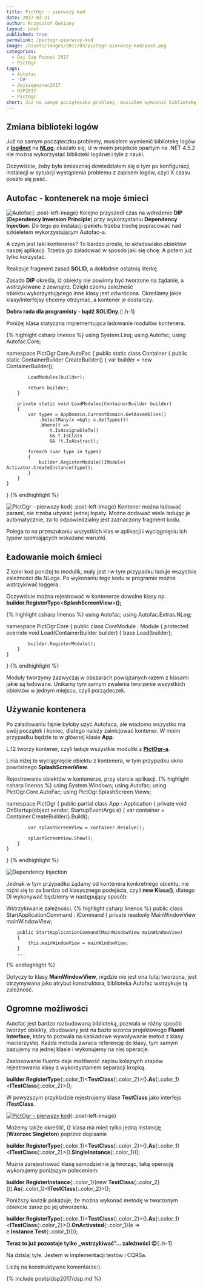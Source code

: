 ```yaml
---
title: PictOgr - pierwszy kod
date: 2017-03-21
author: Krzysztof Owsiany
layout: post
published: true
permalink: /pictogr-pierwszy-kod
image: /assets/images/2017/03/pictogr-pierwszy-kod/post.png
categories:
  - Daj Się Poznać 2017
  - PictOgr
tags:
  - Autofac
  - 'C#'
  - dajsiepoznac2017
  - DSP2017
  - PictOgr
short: Już na samym począteczku problemy, musiałem wymienić bibliotekę logów z log4net na NLog, okazało się, iż w moim projekcie opartym na .NET 4.5.2 nie można wykorzystać biblioteki log4net i tyle z nauki.
---
```

## Zmiana biblioteki logów
Już na samym począteczku problemy, musiałem wymienić bibliotekę logów z **[log4net]** na **[NLog]**, okazało się, iż w moim projekcie opartym na .NET 4.5.2 nie można wykorzystać biblioteki log4net i tyle z nauki.

Oczywiście, żeby było śmieszniej dowiedziałem się o tym po konfiguracji, instalacji w sytuacji wystąpienia problemu z zapisem logów, czyli X czasu poszło się paść.
    
## Autofac - kontenerek na moje śmieci
![Autofac][autofac-logo]{:.post-left-image}
Kolejno przyszedł czas na wdrożenie **DIP** (**Dependency Inversion Principle**) przy wykorzystaniu **Dependency Injection**. Do tego po instalacji pakietu trzeba trochę popracować nad szkieletem wykorzystującym Autofac-a.
    
A czym jest taki kontenerek? To bardzo proste, to składowisko obiektów naszej aplikacji. Trzeba go załadować w sposób jaki się chcę. A potem już tylko korzystać.
    
Realizuje fragment zasad **SOLID**, a dokładnie ostatnią literkę.
    
Zasada **DIP** określa, iż obiekty nie powinny być tworzone na żądanie, a wstrzykiwane z zewnątrz. Dzięki czemu zależność obiektu wykorzystującego inne klasy jest odwrócona. Określamy jakie klasy/interfejsy chcemy otrzymać, a kontener je dostarczy.
    
**Dobra rada dla programisty - bądź SOLIDny.**{:.h-1}
    
Poniżej klasa statyczna implementująca ładowanie modułów kontenera.
    
{% highlight csharp linenos %}
using System.Linq;
using Autofac;
using Autofac.Core;

namespace PictOgr.Core.AutoFac
{
    public static class Container
    {
        public static ContainerBuilder CreateBuilder()
        {
            var builder = new ContainerBuilder();

            LoadModules(builder);

            return builder;
        }

        private static void LoadModules(ContainerBuilder builder)
        {
            var types = AppDomain.CurrentDomain.GetAssemblies()
                .SelectMany(x =&gt; x.GetTypes())
                .Where(t => 
                    t.IsAssignableTo() 
                    && t.IsClass 
                    && !t.IsAbstract);

            foreach (var type in types)
            {
                builder.RegisterModule((IModule) Activator.CreateInstance(type));
            }
        }
    }
}
{% endhighlight %}

![PictOgr - pierwszy kod][post]{:.post-left-image} 
Kontener można ładować parami, nie trzeba używać jednej łopaty. Można dodawać wiele ładując je automatycznie, za to odpowiedzialny jest zaznaczony fragment kodu.
    
Polega to na przeszukaniu wszystkich klas w aplikacji i wyciągnięciu ich typów spełniających wskazane warunki.
    
## Ładowanie moich śmieci
Z kolei kod poniżej to modulik, mały jest i w tym przypadku ładuje wszystkie zależności dla NLoga. Po wykonaniu tego kodu w programie można wstrzykiwać loggera.

Oczywiście można rejestrować w kontenerze dowolne klasy np. **builder.RegisterType**<**SplashScreenView**>**();**

{% highlight csharp linenos  %}
using Autofac;
using Autofac.Extras.NLog;

namespace PictOgr.Core
{
    public class CoreModule : Module
    {
        protected override void Load(ContainerBuilder builder)
        {
            base.Load(builder);
			
            builder.RegisterModule();
        }
    }
}
{% endhighlight %}
    
Moduły tworzymy zazwyczaj w obszarach powiązanych razem z klasami jakie są ładowane. Unikamy tym samym zwalenia tworzenie wszystkich obiektów w jednym miejscu, czyli porządeczek.
    
## Używanie kontenera
Po załadowaniu fajnie byłoby użyć Autofaca, ale wiadomo wszystko ma swój początek i koniec, dlatego należy zainicjować kontener. W moim przypadku będzie to w głównej klasie **App**.
    
L.12 tworzy kontener, czyli ładuje wszystkie moduliki z **[PictOgr-a][pictogr]**.

Linia niżej to wyciągnięcie obiektu z kontenera, w tym przypadku okna powitalnego **SplashScreenView**.
    
Rejestrowanie obiektów w kontenerze, przy starcie aplikacji.
{% highlight csharp linenos  %}
using System.Windows;
using Autofac;
using PictOgr.Core.AutoFac;
using PictOgr.SplashScreen.Views;

namespace PictOgr
{
	public partial class App : Application
	{
		private void OnStartup(object sender, StartupEventArgs e)
		{
			var container = Container.CreateBuilder().Build();

			var splashScreenView = container.Resolve();

			splashScreenView.Show();
		}
	}
}
{% endhighlight %}

![Dependency Injection][dependency-injection]

Jednak w tym przypadku żądamy od kontenera konkretnego obiektu, nie różni się to za bardzo od klasycznego podejścia, czyli **new Klasa()**, dlatego DI wykonywać będziemy w następujący sposób:

Wstrzykiwanie zależności.
{% highlight csharp linenos  %}
public class StartApplicationCommand : ICommand
{
		private readonly MainWindowView mainWindowView;

		public StartApplicationCommand(MainWindowView mainWindowView)
		{
			this.mainWindowView = mainWindowView;
		}
        ...
{% endhighlight %}

Dotyczy to klasy **MainWindowView**, nigdzie nie jest ona tutaj tworzona, jest otrzymywana jako atrybut konstruktora, biblioteka Autofac wstrzykuje tą zależność.
    
## Ogromne możliwości
Autofac jest bardzo rozbudowaną biblioteką, pozwala w różny sposób tworzyć obiekty, zbudowany jest na bazie wzorca projektowego **Fluent Interface**, który to pozwala na kaskadowe wywoływanie metod z klasy macierzystej. Każda metoda zwraca referencję do klasy, tym samym bazujemy na jednej klasie i wykonujemy na niej operacje.

Zastosowanie fluenta daje możliwość zapisu kolejnych etapów rejestrowania klasy z wykorzystaniem separacji kropką.
    
**builder**.**RegisterType**{:.color_1}<**TestClass**{:.color_2}>().**As**{:.color_1}<**ITestClass**{:.color_2}>();

W powyższym przykładzie rejestrujemy klase **TestClass** jako interfejs **ITestClass**.

[![PictOgr - pierwszy kod][image1]][image1-big]{:.post-left-image}

Możemy także określić, iż klasa ma mieć tylko jedną instancję (**Wzorzec Singleton**) poprzez dopisanie

**builder**.**RegisterType**{:.color_1}<**TestClass**{:.color_2}>().**As**{:.color_1}<**ITestClass**{:.color_2}>().**SingleInstance**{:.color_1}();
    
Można zarejestrować klasę samodzielnie ją tworząc, taką operację wykonujemy poniższym poleceniem:
    
**builder**.**RegisterInstance**{:.color_1}(new **TestClass**{:.color_2}()).**As**{:.color_1}<**ITestClass**{:.color_2}>();

Poniższy kodzik pokazuje, że można wykonać metodę w tworzonym obiekcie zaraz po jej utworzeniu.
    
**builder**.**RegisterType**{:.color_1}<**TestClass**{:.color_2}>().**As**{:.color_1}<**ITestClass**{:.color_2}>().**OnActivated**{:.color_1}(e => e.**Instance**.**Test**{:.color_1}());
    
**Teraz to już pozostaje tylko &#8222;wstrzykiwać&#8221;&#8230; zależności 😉**{:.h-1}

Na dzisiaj tyle. Jestem w implementacji testów i CQRSa.
    
Liczę na konstruktywne komentarze:).
    
{% include posts/dsp2017/dsp.md %}

[post]: /assets/images/2017/03/pictogr-pierwszy-kod/post.png
[autofac-logo]: /assets/images/2017/03/pictogr-pierwszy-kod/autofac-logo.png
[dependency-injection]: /assets/images/2017/03/pictogr-pierwszy-kod/dependency-injection.png

[image1]: /assets/images/2017/03/pictogr-pierwszy-kod/image1.jpg
[image1-big]: /assets/images/2017/03/pictogr-pierwszy-kod/image1-big.jpg

[pictogr]: {{site.url}}/pictogr-pomysl
[log4net]: https://logging.apache.org/log4net/
[NLog]: http://nlog-project.org/